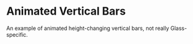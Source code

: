 Animated Vertical Bars
======================

 An example of animated height-changing vertical bars, not really Glass-specific.

